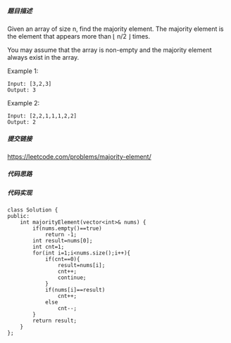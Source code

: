 ##### 题目描述
Given an array of size n, find the majority element. The majority element is the element that appears more than ⌊ n/2 ⌋ times.

You may assume that the array is non-empty and the majority element always exist in the array.

Example 1:
```
Input: [3,2,3]
Output: 3
```
Example 2:
```
Input: [2,2,1,1,1,2,2]
Output: 2

```
##### 提交链接

https://leetcode.com/problems/majority-element/


##### 代码思路




##### 代码实现

```
class Solution {
public:
    int majorityElement(vector<int>& nums) {
        if(nums.empty()==true)
            return -1;
        int result=nums[0];
        int cnt=1;
        for(int i=1;i<nums.size();i++){
            if(cnt==0){
                result=nums[i];
                cnt++;
                continue;
            }
            if(nums[i]==result)
                cnt++;
            else
                cnt--;
        }
        return result;
    }
};

```
